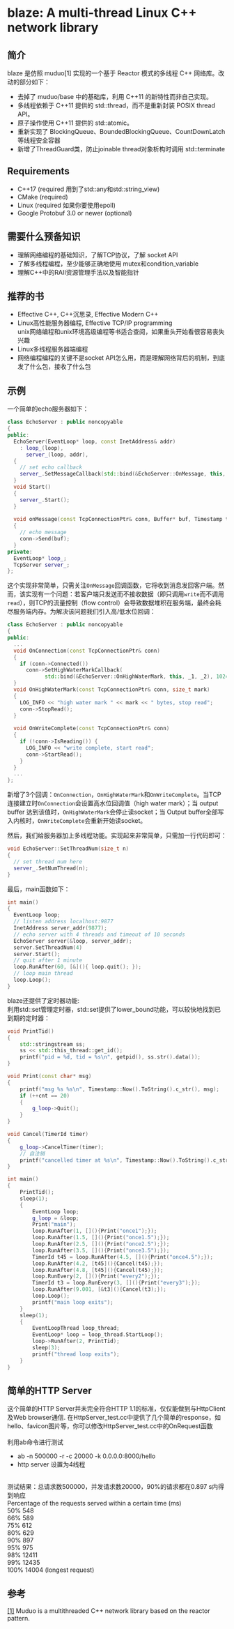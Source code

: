 # blaze: A multi-thread Linux C++ network library 

## 简介

blaze 是仿照 muduo[1] 实现的一个基于 Reactor 模式的多线程 C++ 网络库。改动的部分如下：
- 去掉了 muduo/base 中的基础库，利用 C++11 的新特性而非自己实现。
- 多线程依赖于 C++11 提供的 std::thread，而不是重新封装 POSIX thread API。
- 原子操作使用 C++11 提供的 std::atomic。
- 重新实现了 BlockingQueue、BoundedBlockingQueue、CountDownLatch 等线程安全容器
- 新增了ThreadGuard类，防止joinable thread对象析构时调用 std::terminate

## Requirements
* C++17 (required 用到了std::any和std::string_view)
* CMake (required)
* Linux (required 如果你要使用epoll)
* Google Protobuf 3.0 or newer (optional)

## 需要什么预备知识
* 理解网络编程的基础知识，了解TCP协议，了解 socket API
* 了解多线程编程，至少能够正确地使用 mutex和condition_variable
* 理解C++中的RAII资源管理手法以及智能指针

## 推荐的书
* Effective C++, C++沉思录, Effective Modern C++
* Linux高性能服务器编程, Effective TCP/IP programming <br>
unix网络编程和unix环境高级编程等书适合查阅，如果重头开始看很容易丧失兴趣
* Linux多线程服务器端编程
* 网络编程编程的关键不是socket API怎么用，而是理解网络背后的机制，到底发了什么包，接收了什么包 

## 示例
一个简单的echo服务器如下：

```C++
class EchoServer : public noncopyable
{
public:
  EchoServer(EventLoop* loop, const InetAddress& addr)
    : loop_(loop),
      server_(loop, addr),
  {
    // set echo callback
    server_.SetMessageCallback(std::bind(&EchoServer::OnMessage, this, _1, _2, _3));
  }
  void Start() 
  { 
    server_.Start(); 
  }
  
  void onMessage(const TcpConnectionPtr& conn, Buffer* buf, Timestamp time)
  {
    // echo message
    conn->Send(buf);
  }
private:
  EventLoop* loop_;
  TcpServer server_;
};
```

这个实现非常简单，只需关注`OnMessage`回调函数，它将收到消息发回客户端。然而，该实现有一个问题：若客户端只发送而不接收数据（即只调用`write`而不调用`read`），则TCP的流量控制（flow control）会导致数据堆积在服务端，最终会耗尽服务端内存。为解决该问题我们引入高/低水位回调：

```c++
class EchoServer : public noncopyable
{
public:
  ...
  void OnConnection(const TcpConnectionPtr& conn)
  {
    if (conn->Connected())
      conn->SetHighWaterMarkCallback(
            std::bind(&EchoServer::OnHighWaterMark, this, _1, _2), 1024);
  }
  void OnHighWaterMark(const TcpConnectionPtr& conn, size_t mark)
  {
    LOG_INFO << "high water mark " << mark << " bytes, stop read";
    conn->StopRead();
  }
  
  void OnWriteComplete(const TcpConnectionPtr& conn)
  {
    if (!conn->IsReading()) {
      LOG_INFO << "write complete, start read";
      conn->StartRead();
    }
  }
  ...
};
```

新增了3个回调：`OnConnection`，`OnHighWaterMark`和`OnWriteComplete`。当TCP连接建立时`OnConnection`会设置高水位回调值（high water mark）；当 output buffer 达到该值时，`OnHighWaterMark`会停止读socket；当 Output buffer全部写入内核时，`OnWriteComplete`会重新开始读socket。


然后，我们给服务器加上多线程功能。实现起来非常简单，只需加一行代码即可：

```c++
void EchoServer::SetThreadNum(size_t n)
{
  // set thread num here
  server_.SetNumThread(n);
}
```

最后，main函数如下：

```c++
int main()
{
  EventLoop loop;
  // listen address localhost:9877
  InetAddress server_addr(9877);
  // echo server with 4 threads and timeout of 10 seconds
  EchoServer server(&loop, server_addr);
  server.SetThreadNum(4)
  server.Start();
  // quit after 1 minute
  loop.RunAfter(60, [&](){ loop.quit(); });
  // loop main thread
  loop.Loop();
}
```
blaze还提供了定时器功能:<br>
利用std::set管理定时器，std::set提供了lower_bound功能，可以较快地找到已到期的定时器：
```c++
void PrintTid()
{
    std::stringstream ss;
    ss << std::this_thread::get_id();
    printf("pid = %d, tid = %s\n", getpid(), ss.str().data());
}

void Print(const char* msg)
{
    printf("msg %s %s\n", Timestamp::Now().ToString().c_str(), msg);
    if (++cnt == 20)
    {
        g_loop->Quit();
    }
}

void Cancel(TimerId timer)
{
    g_loop->CancelTimer(timer);
    // 自注销
    printf("cancelled timer at %s\n", Timestamp::Now().ToString().c_str());
}

int main()
{
    PrintTid();
    sleep(1);
    {
        EventLoop loop;
        g_loop = &loop;
        Print("main");
        loop.RunAfter(1, [](){Print("once1");});
        loop.RunAfter(1.5, [](){Print("once1.5");});
        loop.RunAfter(2.5, [](){Print("once2.5");});
        loop.RunAfter(3.5, [](){Print("once3.5");});
        TimerId t45 = loop.RunAfter(4.5, [](){Print("once4.5");});
        loop.RunAfter(4.2, [t45](){Cancel(t45);});
        loop.RunAfter(4.8, [t45](){Cancel(t45);});
        loop.RunEvery(2, [](){Print("every2");});
        TimerId t3 = loop.RunEvery(3, [](){Print("every3");});
        loop.RunAfter(9.001, [&t3](){Cancel(t3);});
        loop.Loop();
        printf("main loop exits");
    }
    sleep(1);
    {
        EventLoopThread loop_thread;
        EventLoop* loop = loop_thread.StartLoop();
        loop->RunAfter(2, PrintTid);
        sleep(3);
        printf("thread loop exits");
    }
}
```

## 简单的HTTP Server
这个简单的HTTP Server并未完全符合HTTP 1.1的标准，仅仅能做到与HttpClient及Web browser通信.
在HttpServer_test.cc中提供了几个简单的response，如hello、favicon图片等，你可以修改HttpServer_test.cc中的OnRequest函数
<br>
<br>
利用ab命令进行测试
- ab -n 500000 -r -c 20000 -k 0.0.0.0:8000/hello
- http server 设置为4线程
<br>
测试结果：总请求数500000，并发请求数20000，90%的请求都在0.897 s内得到响应<br>
Percentage of the requests served within a certain time (ms)<br>
  50%    548 <br>
  66%    589 <br>
  75%    612 <br>
  80%    629 <br>
  90%    897 <br>
  95%    975 <br>
  98%  12411 <br>
  99%  12435 <br>
 100%  14004 (longest request) <br>


## 参考

[[1]](https://github.com/chenshuo/muduo) Muduo is a multithreaded C++ network library based on the reactor pattern.
